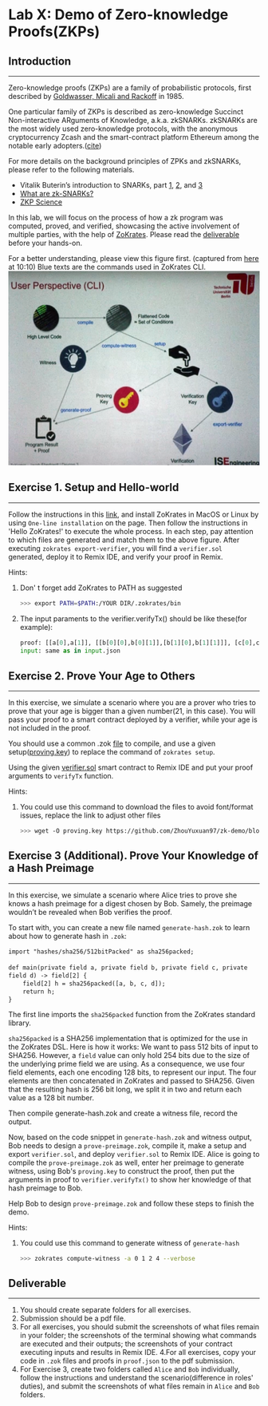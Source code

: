 Lab X: Demo of Zero-knowledge Proofs(ZKPs) 
===

## Introduction
---
Zero-knowledge proofs (ZKPs) are a family of probabilistic protocols, first described by [Goldwasser, Micali and Rackoff](https://people.csail.mit.edu/silvio/Selected%20Scientific%20Papers/Proof%20Systems/The_Knowledge_Complexity_Of_Interactive_Proof_Systems.pdf) in 1985.

One particular family of ZKPs is described as zero-knowledge Succinct Non-interactive ARguments of Knowledge, a.k.a. zkSNARKs. zkSNARKs are the most widely used zero-knowledge protocols, with the anonymous cryptocurrency Zcash and the smart-contract platform Ethereum among the notable early adopters.([cite](https://zokrates.github.io/introduction.html))

For more details on the background principles of ZPKs and zkSNARKs, please refer to the following materials.
- Vitalik Buterin’s introduction to SNARKs, part [1](https://medium.com/@VitalikButerin/quadratic-arithmetic-programs-from-zero-to-hero-f6d558cea649), [2](https://medium.com/@VitalikButerin/exploring-elliptic-curve-pairings-c73c1864e627), and [3](https://medium.com/@VitalikButerin/zk-snarks-under-the-hood-b33151a013f6)
- [What are zk-SNARKs?](https://z.cash/learn/what-are-zk-snarks/)
- [ZKP Science](https://zkp.science/)

In this lab, we will focus on the process of how a zk program was computed, proved, and verified, showcasing the active involvement of multiple parties, with the help of  [ZoKrates](https://github.com/Zokrates/ZoKrates?tab=readme-ov-file). Please read the [deliverable](#deliverable) before your hands-on.

For a better understanding, please view this figure first. (captured from [here](https://www.youtube.com/watch?v=sSlrywb5J_0&ab_channel=EthereumFoundation) at 10:10) 
Blue texts are the commands used in ZoKrates CLI.
![ZoKrates-CLI](https://github.com/ZhouYuxuan97/zk-demo/blob/main/ZoKrates-CLI.png)


## Exercise 1. Setup and Hello-world
---

Follow the instructions in this [link](https://zokrates.github.io/gettingstarted.html), and install ZoKrates in MacOS or Linux by using `One-line installation` on the page. Then follow the instructions in 'Hello ZoKrates!' to execute the whole process. In each step, pay attention to which files are generated and match them to the above figure. After executing `zokrates export-verifier`, you will find a `verifier.sol` generated, deploy it to Remix IDE, and verify your proof in Remix.

Hints:
1. Don' t forget add ZoKrates to PATH as suggested 
    ```bash
    >>> export PATH=$PATH:/YOUR DIR/.zokrates/bin
    ```
2. The input paraments to the verifier.verifyTx() should be like these(for example):
    ```python
    proof: [[a[0],a[1]], [[b[0][0],b[0][1]],[b[1][0],b[1][1]]], [c[0],c[1]]]
    input: same as in input.json
    ```
    

## Exercise 2. Prove Your Age to Others
---

In this exercise, we simulate a scenario where you are a prover who tries to prove that your age is bigger than a given number(21, in this case). You will pass your proof to a smart contract deployed by a verifier, while your age is not included in the proof. 

You should use a common .zok [file](https://github.com/ZhouYuxuan97/zk-demo/blob/main/comp.zok) to compile, and use a given setup([proving.key](https://github.com/ZhouYuxuan97/zk-demo/blob/main/proving.key)) to replace the command of `zokrates setup`. 

Using the given [verifier.sol](https://github.com/ZhouYuxuan97/zk-demo/blob/main/verifier.sol) smart contract to Remix IDE and put your proof arguments to `verifyTx` function. 

Hints:
1. You could use this command to download the files to avoid font/format issues, replace the link to adjust other files  
    ```bash
    >>> wget -O proving.key https://github.com/ZhouYuxuan97/zk-demo/blob/main/proving.key?raw=true
    ```

## Exercise 3 (Additional). Prove Your Knowledge of a Hash Preimage 
---

In this exercise, we simulate a scenario where Alice tries to prove she knows a hash preimage for a digest chosen by Bob. Samely, the preimage wouldn’t be revealed when Bob verifies the proof.

To start with, you can create a new file named `generate-hash.zok` to learn about how to generate hash in `.zok`:
```
import "hashes/sha256/512bitPacked" as sha256packed;

def main(private field a, private field b, private field c, private field d) -> field[2] {
    field[2] h = sha256packed([a, b, c, d]);
    return h;
}
```

The first line imports the `sha256packed` function from the ZoKrates standard library.

`sha256packed` is a SHA256 implementation that is optimized for the use in the ZoKrates DSL. Here is how it works: We want to pass 512 bits of input to SHA256. However, a `field` value can only hold 254 bits due to the size of the underlying prime field we are using. As a consequence, we use four field elements, each one encoding 128 bits, to represent our input. The four elements are then concatenated in ZoKrates and passed to SHA256. Given that the resulting hash is 256 bit long, we split it in two and return each value as a 128 bit number.

Then compile generate-hash.zok and create a witness file, record the output.

Now, based on the code snippet in `generate-hash.zok` and witness output, Bob needs to design a `prove-preimage.zok`, compile it, make a setup and export `verifier.sol`, and deploy `verifier.sol` to Remix IDE. Alice is going to compile the `prove-preimage.zok` as well, enter her preimage to generate witness, using Bob's `proving.key` to construct the proof, then put the arguments in proof to `verifier.verifyTx()` to show her knowledge of that hash preimage to Bob.
 
Help Bob to design `prove-preimage.zok` and follow these steps to finish the demo.
 
 Hints:
1. You could use this command to generate witness of `generate-hash`
    ```bash
    >>> zokrates compute-witness -a 0 1 2 4 --verbose
    ```
 
## Deliverable
---
1. You should create separate folders for all exercises. 
2. Submission should be a pdf file.
3. For all exercises, you should submit the screenshots of what files remain in your folder; the screenshots of the terminal showing what commands are executed and their outputs; the screenshots of your contract executing inputs and results in Remix IDE.
4.For all exercises, copy your code in `.zok` files and proofs in `proof.json` to the pdf submission.
3. For Exercise 3, create two folders called `Alice` and `Bob` individually, follow the instructions and understand the scenario(difference in roles' duties), and submit the screenshots of what files remain in `Alice` and `Bob` folders.
